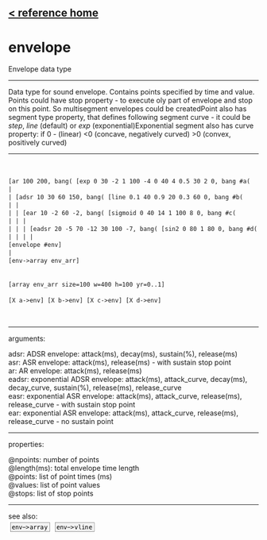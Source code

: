[< reference home](ceammc_lib.html)
---

# envelope


Envelope data type

---

Data type for sound envelope. Contains points specified by time and value. Points
            could have stop property - to execute oly part of envelope and stop on this point. So
            multisegment envelopes could be createdPoint also has segment type property, that defines following segment curve - it
            could be *step*, *line* (default) or *exp* (exponential)Exponential segment also has curve property: if 0 - (linear) &lt;0 (concave,
            negatively curved) &gt;0 (convex, positively curved)<br>


---


```


[ar 100 200, bang( [exp 0 30 -2 1 100 -4 0 40 4 0.5 30 2 0, bang #a(
|
| [adsr 10 30 60 150, bang( [line 0.1 40 0.9 20 0.3 60 0, bang #b(
| |
| | [ear 10 -2 60 -2, bang( [sigmoid 0 40 14 1 100 8 0, bang #c(
| | |
| | | [eadsr 20 -5 70 -12 30 100 -7, bang( [sin2 0 80 1 80 0, bang #d(
| | | |
[envelope #env]
|
[env->array env_arr]


[array env_arr size=100 w=400 h=100 yr=0..1]

[X a->env] [X b->env] [X c->env] [X d->env]

            
```

---
arguments:

adsr: ADSR envelope: attack(ms), decay(ms), sustain(%),
            release(ms)<br>
asr: ASR envelope: attack(ms), release(ms) - with sustain
            stop point<br>
ar: AR envelope: attack(ms), release(ms)<br>
eadsr: exponential ADSR envelope: attack(ms), attack_curve,
            decay(ms), decay_curve, sustain(%), release(ms), release_curve<br>
easr: exponential ASR envelope: attack(ms), attack_curve,
            release(ms), release_curve - with sustain stop point<br>
ear: exponential ASR envelope: attack(ms), attack_curve,
            release(ms), release_curve - no sustain point<br>

---
properties:

@npoints: number of
            points<br>
@length(ms): total envelope time length<br>
@points: list of point times
            (ms)<br>
@values: list of point values<br>
@stops: list of stop points<br>

---
see also:<br>
[![env-&gt;array](img/object_env-&gt;array.png)](env->array.html)
[![env-&gt;vline](img/object_env-&gt;vline.png)](env->vline.html)
